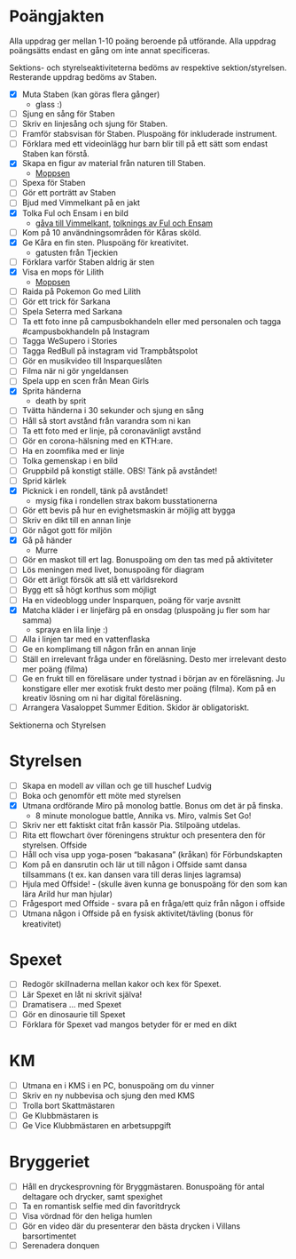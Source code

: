 # Poängjakten

Alla uppdrag ger mellan 1-10 poäng beroende på utförande. Alla uppdrag poängsätts endast en gång om inte annat specificeras.

Sektions- och styrelseaktiviteterna bedöms av respektive sektion/styrelsen. Resterande uppdrag bedöms av Staben.

- [x] Muta Staben (kan göras flera gånger)
    - glass :)
- [ ] Sjung en sång för Staben
- [ ] Skriv en linjesång och sjung för Staben.
- [ ] Framför stabsvisan för Staben. Pluspoäng för inkluderade instrument.
- [ ] Förklara med ett videoinlägg hur barn blir till på ett sätt som endast Staben kan förstå.
- [x] Skapa en figur av material från naturen till Staben.
    - [Moppsen](https://github.com/lila-insparquen/den-eviga-insparquen/raw/master/images/2020-08-26%20-%2018.17.49%2C%20Moppsen%20%5Bdanne%5D%20%5Bellie%5D%20%5Bylva%5D.jpg)
- [ ] Spexa för Staben
- [ ] Gör ett porträtt av Staben
- [ ] Bjud med Vimmelkant på en jakt
- [x] Tolka Ful och Ensam i en bild
    - [gåva till Vimmelkant](https://github.com/lila-insparquen/den-eviga-insparquen/raw/master/images/2020-08-28%20-%2012.48.30%2C%20tolknings%20av%20ful%20och%20ensam.jpg), [tolknings av Ful och Ensam](https://github.com/lila-insparquen/den-eviga-insparquen/raw/master/images/2020-08-28%20-%2012.51.52%2C%20tolkning%20av%20ful%20och%20ensam%20%5Blilith%5D%20%5Bvimmelkant%5D.jpg)
- [ ] Kom på 10 användningsområden för Kåras sköld.
- [x] Ge Kåra en fin sten. Pluspoäng för kreativitet.
    - gatusten från Tjeckien
- [ ] Förklara varför Staben aldrig är sten
- [x] Visa en mops för Lilith
    - [Moppsen](https://github.com/lila-insparquen/den-eviga-insparquen/raw/master/images/2020-08-26%20-%2018.17.49%2C%20Moppsen%20%5Bdanne%5D%20%5Bellie%5D%20%5Bylva%5D.jpg)
- [ ] Raida på Pokemon Go med Lilith
- [ ] Gör ett trick för Sarkana
- [ ] Spela Seterra med Sarkana
- [ ] Ta ett foto inne på campusbokhandeln eller med personalen och tagga #campusbokhandeln på Instagram
- [ ] Tagga WeSupero i Stories
- [ ] Tagga RedBull på instagram vid Trampbåtspolot
- [ ] Gör en musikvideo till Insparqueslåten
- [ ] Filma när ni gör yngeldansen
- [ ] Spela upp en scen från Mean Girls
- [x] Sprita händerna
    - death by sprit
- [ ] Tvätta händerna i 30 sekunder och sjung en sång
- [ ] Håll så stort avstånd från varandra som ni kan
- [ ] Ta ett foto med er linje, på coronavänligt avstånd
- [ ] Gör en corona-hälsning med en KTH:are.
- [ ] Ha en zoomfika med er linje
- [ ] Tolka gemenskap i en bild
- [ ] Gruppbild på konstigt ställe. OBS! Tänk på avståndet!
- [ ] Sprid kärlek
- [x] Picknick i en rondell, tänk på avståndet!
    - mysig fika i rondellen strax bakom busstationerna
- [ ] Gör ett bevis på hur en evighetsmaskin är möjlig att bygga
- [ ] Skriv en dikt till en annan linje
- [ ] Gör något gott för miljön
- [x] Gå på händer
    - Murre
- [ ] Gör en maskot till ert lag. Bonuspoäng om den tas med på aktiviteter
- [ ] Lös meningen med livet, bonuspoäng för diagram
- [ ] Gör ett ärligt försök att slå ett världsrekord
- [ ] Bygg ett så högt korthus som möjligt
- [ ] Ha en videoblogg under Insparquen, poäng för varje avsnitt
- [x] Matcha kläder i er linjefärg på en onsdag (pluspoäng ju fler som har samma)
    - spraya en lila linje :)
- [ ] Alla i linjen tar med en vattenflaska
- [ ] Ge en komplimang till någon från en annan linje
- [ ] Ställ en irrelevant fråga under en föreläsning. Desto mer irrelevant desto mer poäng (filma)
- [ ] Ge en frukt till en föreläsare under tystnad i början av en föreläsning. Ju konstigare eller mer exotisk frukt desto mer poäng (filma). Kom på en kreativ lösning om ni har digital föreläsning.
- [ ] Arrangera Vasaloppet Summer Edition. Skidor är obligatoriskt.

Sektionerna och Styrelsen

# Styrelsen

- [ ] Skapa en modell av villan och ge till huschef Ludvig
- [ ] Boka och genomför ett möte med styrelsen
- [x] Utmana ordförande Miro på monolog battle. Bonus om det är på finska.
    - 8 minute monologue battle, Annika vs. Miro, valmis Set Go!
- [ ] Skriv ner ett faktiskt citat från kassör Pia. Stilpoäng utdelas.
- [ ] Rita ett flowchart över föreningens struktur och presentera den för styrelsen.
Offside
- [ ] Håll och visa upp yoga-posen “bakasana” (kråkan) för Förbundskapten
- [ ] Kom på en dansrutin och lär ut till någon i Offside samt dansa tillsammans (t ex. kan dansen vara till deras linjes lagramsa)
- [ ] Hjula med Offside! - (skulle även kunna ge bonuspoäng för den som kan lära Arild hur man hjular)
- [ ] Frågesport med Offside - svara på en fråga/ett quiz från någon i offside
- [ ] Utmana någon i Offside på en fysisk aktivitet/tävling (bonus för kreativitet)

# Spexet

- [ ] Redogör skillnaderna mellan kakor och kex för Spexet.
- [ ] Lär Spexet en låt ni skrivit själva!
- [ ] Dramatisera … med Spexet
- [ ] Gör en dinosaurie till Spexet
- [ ] Förklara för Spexet vad mangos betyder för er med en dikt

# KM

- [ ] Utmana en i KMS i en PC, bonuspoäng om du vinner
- [ ] Skriv en ny nubbevisa och sjung den med KMS
- [ ] Trolla bort Skattmästaren
- [ ] Ge Klubbmästaren is
- [ ] Ge Vice Klubbmästaren en arbetsuppgift

# Bryggeriet

- [ ] Håll en dryckesprovning för Bryggmästaren. Bonuspoäng för antal deltagare och drycker, samt spexighet
- [ ] Ta en romantisk selfie med din favoritdryck
- [ ] Visa vördnad för den heliga humlen
- [ ] Gör en video där du presenterar den bästa drycken i Villans barsortimentet
- [ ] Serenadera donquen
